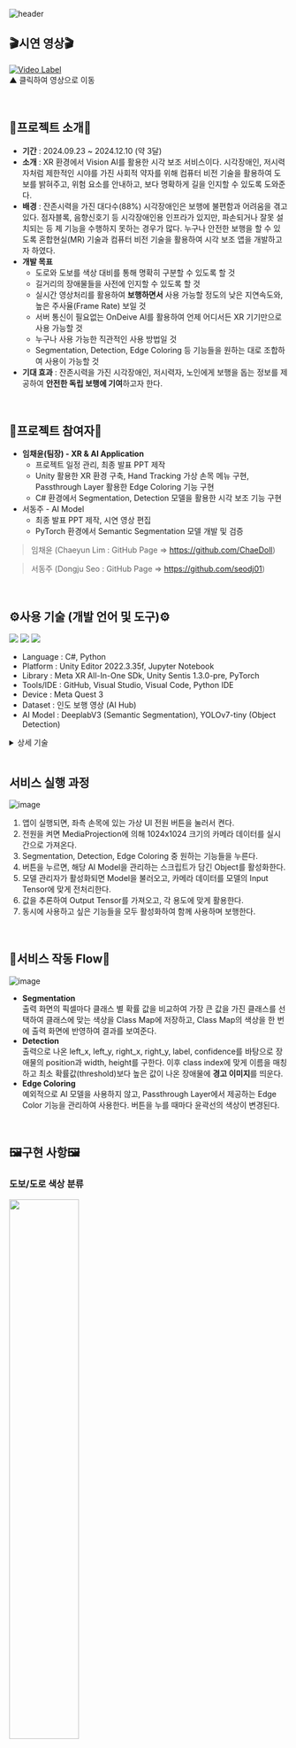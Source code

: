 

![header](https://capsule-render.vercel.app/api?type=transparent&height=300&section=header&text=White%20Vision👁️‍🗨️&fontSize=90&fontColor=00BFFF)  
## 🎬시연 영상🎬  

[![Video Label](http://img.youtube.com/vi/kCf2NHandRo/0.jpg)](https://youtu.be/kCf2NHandRo?si=iHz43jF7gY15bN5G)  
▲ 클릭하여 영상으로 이동

<br>  

## 📄프로젝트 소개📄
- **기간** : 2024.09.23 ~ 2024.12.10 (약 3달)
- **소개** : XR 환경에서 Vision AI를 활용한 시각 보조 서비스이다. 시각장애인, 저시력자처럼 제한적인 시야를 가진 사회적 약자를 위해 컴퓨터 비전 기술을 활용하여 도보를 밝혀주고, 위험 요소를 안내하고, 보다 명확하게 길을 인지할 수 있도록 도와준다.
- **배경** : 잔존시력을 가진 대다수(88%) 시각장애인은 보행에 불편함과 어려움을 겪고 있다. 점자블록, 음향신호기 등 시각장애인용 인프라가 있지만, 파손되거나 잘못 설치되는 등 제 기능을 수행하지 못하는 경우가 많다. 누구나 안전한 보행을 할 수 있도록 혼합현실(MR) 기술과 컴퓨터 비전 기술을 활용하여 시각 보조 앱을 개발하고자 하였다.
- **개발 목표**
  - 도로와 도보를 색상 대비를 통해 명확히 구분할 수 있도록 할 것
  - 길거리의 장애물들을 사전에 인지할 수 있도록 할 것
  - 실시간 영상처리를 활용하여 **보행하면서** 사용 가능할 정도의 낮은 지연속도와, 높은 주사율(Frame Rate) 보일 것
  - 서버 통신이 필요없는 OnDeive AI를 활용하여 언제 어디서든 XR 기기만으로 사용 가능할 것 
  - 누구나 사용 가능한 직관적인 사용 방법일 것
  - Segmentation, Detection, Edge Coloring 등 기능들을 원하는 대로 조합하여 사용이 가능할 것
- **기대 효과** : 잔존시력을 가진 시각장애인, 저시력자, 노인에게 보행을 돕는 정보를 제공하여 **안전한 독립 보행에 기여**하고자 한다. 
<br>  

## 👥프로젝트 참여자👥
- **임채윤(팀장) - XR & AI Application**
  - 프로젝트 일정 관리, 최종 발표 PPT 제작
  - Unity 활용한 XR 환경 구축, Hand Tracking 가상 손목 메뉴 구현, Passthrough Layer 활용한 Edge Coloring 기능 구현
  - C# 환경에서 Segmentation, Detection 모델을 활용한 시각 보조 기능 구현
- 서동주 - AI Model 
  - 최종 발표 PPT 제작, 시연 영상 편집
  - PyTorch 환경에서 Semantic Segmentation 모델 개발 및 검증
> 임채윤 (Chaeyun Lim : GitHub Page => https://github.com/ChaeDoll)

> 서동주 (Dongju Seo : GitHub Page => https://github.com/seodj01)
 
<br>  

## ⚙사용 기술 (개발 언어 및 도구)⚙
<img src="https://img.shields.io/badge/Unity-222324?style=for-the-badge&logo=Unity&logoColor=white"/> <img src="https://img.shields.io/badge/Meta XR SDK-0467DF?style=for-the-badge&logo=meta&logoColor=white"/> <img src="https://img.shields.io/badge/GitHub-181717?style=for-the-badge&logo=github&logoColor=white"/>
- Language : C#, Python
- Platform : Unity Editor 2022.3.35f, Jupyter Notebook
- Library : Meta XR All-In-One SDk, Unity Sentis 1.3.0-pre, PyTorch
- Tools/IDE : GitHub, Visual Studio, Visual Code, Python IDE
- Device : Meta Quest 3
-	Dataset : 인도 보행 영상 (AI Hub)
-	AI Model : DeeplabV3 (Semantic Segmentation), YOLOv7-tiny (Object Detection)
<details>
  <summary>상세 기술</summary>
  ①	Hand Tracking: 손동작 감지 기술<br>
  ②	Mixed Reality: Passthrough Layer를 활용한 혼합현실 구현<br>  
  ③	MediaProjection: 카메라 정보 강제 접근 및 활용을 위한 API<br>  
  ④	Boundaryless: 외부 앱 실행을 위한 경계 설정<br>  
  ⑤	Semantic Segmentation: 도로 및 도보 구분을 위한 이미지 분리 기법<br>  
  ⑥	Object Detection: 장애물 감지 및 경고를 위한 객체 탐지 기법<br>  
  ⑦	Edge Coloring: 윤곽선 강조를 위한 Passthrough Edge Renderer 색상 변경<br>  
  ⑧	Multi-Layer Overlay: 두 개의 AI모델 추론 결과를 종합하여 혼합현실에 반영<br>  
  ⑨	Curved Display: 몰입감과 시야각을 넓이기 위해 평면 디스플레이가 아닌, 곡면 디스플레이에 결과를 투영<br>  
  ⑩	Data Preprocessing: 학습을 위한 데이터 라벨링 및 데이터 전처리<br>   
  ⑪	Fine Tuning: 도로 및 도보를 구분하기 위해 사전학습 모델에 새로운 데이터셋으로 추가 학습 진행<br>
</details>
  
<br>

## 서비스 실행 과정
![image](https://github.com/user-attachments/assets/d7c804e3-ba75-4513-bd37-be67393a991e)

1. 앱이 실행되면, 좌측 손목에 있는 가상 UI 전원 버튼을 눌러서 켠다.
2. 전원을 켜면 MediaProjection에 의해 1024x1024 크기의 카메라 데이터를 실시간으로 가져온다.
3. Segmentation, Detection, Edge Coloring 중 원하는 기능들을 누른다.
4. 버튼을 누르면, 해당 AI Model을 관리하는 스크립트가 담긴 Object를 활성화한다.
5. 모델 관리자가 활성화되면 Model을 불러오고, 카메라 데이터를 모델의 Input Tensor에 맞게 전처리한다.
6. 값을 추론하여 Output Tensor를 가져오고, 각 용도에 맞게 활용한다.
7. 동시에 사용하고 싶은 기능들을 모두 활성화하여 함께 사용하며 보행한다.

<br>

## 🧭서비스 작동 Flow🧭
![image](https://github.com/user-attachments/assets/679e4cc0-68ca-49e2-96d3-f91ed0ceeda5)

- **Segmentation**  
출력 화면의 픽셀마다 클래스 별 확률 값을 비교하여 가장 큰 값을 가진 클래스를 선택하여 클래스에 맞는 색상을 Class Map에 저장하고, Class Map의 색상을 한 번에 출력 화면에 반영하여 결과를 보여준다.  
- **Detection**  
출력으로 나온 left_x, left_y, right_x, right_y, label, confidence를 바탕으로 장애물의 position과 width, height를 구한다. 이후 class index에 맞게 이름을 매칭하고 최소 확률값(threshold)보다 높은 값이 나온 장애물에 **경고 이미지**를 띄운다.  
- **Edge Coloring**  
예외적으로 AI 모델을 사용하지 않고, Passthrough Layer에서 제공하는 Edge Color 기능을 관리하여 사용한다. 버튼을 누를 때마다 윤곽선의 색상이 변경된다.  

<br>

## 🖼️구현 사항🖼️
### **도보/도로 색상 분류**
<img src="https://github.com/user-attachments/assets/338be7f6-8f9b-4470-b46a-ace246a9b750" width="50%"/>  

- Semantic Segmentation 기술 활용
- MobileNetV3를 백본으로 하는 DeepLabV3 모델 채택
- AI Hub '인도보행 영상' 데이터셋에서 Surface Masking 데이터 활용
- 7개의 클래스(인도, 도로, 점자블록, 위험구역, 자전거도로, 골목길, 횡단보도)로 정수형 라벨링하여 학습
- Unity 환경에서 사용하기 위해 ONNX(Open Neural Network eXchange) 포맷으로 변환하여 사용
- 후처리를 통해 안전한 길(인도, 점자블록)과 위험한 길(도로, 위험구역, 자전거도로, 골목길), 횡단보도 세 부분으로 나누어 색상 출력

<br>

### **장애물 경고 안내**
<img src="https://github.com/user-attachments/assets/dc239ad1-11c3-405c-b033-557269af0636" width="50%"/>   

- Object Detection 기술 활용
- 경량화 한 모델인 YOLOv7-tiny 모델 채택
- COCO 데이터셋으로 학습되어 있는 사전학습 모델 활용
- 모델 경량화를 위해 FP16 => UINT8 로 양자화(Quantization)
- Unity 환경에서 사용하기 위해 ONNX(Open Neural Network eXchange) 포맷으로 변환하여 사용
- 후처리를 통해 결과 클래스 80개 중, 위험 요소(사람, 자전거, 자동차, 오토바이, 버스, 트럭) 부류만 별도 필터링하여 활용
- 출력 결과 Feature에 있는 좌측 x, y 좌표와 우측 x, y 좌표를 토대로 감지된 장애물의 위치와 크기를 계산
- 계산된 결과를 토대로 경고 안내 이미지를 화면에 출력

<br>

### **윤곽선 강조**
<img src="https://github.com/user-attachments/assets/0bc82aef-8d2e-434e-8c8f-a2b780f2a8eb" width="50%"/>   

- Meta XR All-In-One SDK 활용
- Passthrough Layer 컴포넌트에 있는 Edge Rendering / Edge Color 속성을 활용
- C# 스크립트를 작성하여 윤곽선의 활성화/비활성화와 색상 변경을 제어
- 빨간색, 초록색, 파란색, 노란색, 검은색 중 원하는 색상을 선택하여 표시 가능
- 변환 버튼을 누를 때마다 윤곽선 색상이 변경되도록 구현

<br>

## 💡추후 업데이트 아이디어💡
<details>
  <summary>클릭하여 펼쳐보기</summary>
  <ui>
    <li>Semantic Segmentation 모델 성능 향상</li>
    <li>Segmentation 데이터 증강 활용하여 학습 (Rotate, Crop, Zoom, Shear, Brightness 등 조절)</li>
    <li>CycleGAN 등 생성형 이미지 활용하여 계절 변화 대응하는 데이터 생성 및 학습</li>
    <li>Object Detection 모델 성능 향상 (Latency, Frame 등 문제 해결)</li>
  </ui>
</details>

<br>

## 🍪개발 현황🍪
- v0.0.1 : White Vision - 1차 개발 완료 ( 2024.12.05 )

### Reference
- *Thanks for trev3d - MediaProjection API* - https://github.com/trev3d/QuestDisplayAccessDemo
- *Boundaryless Setting* - https://developers.meta.com/horizon/documentation/unity/unity-boundaryless/
